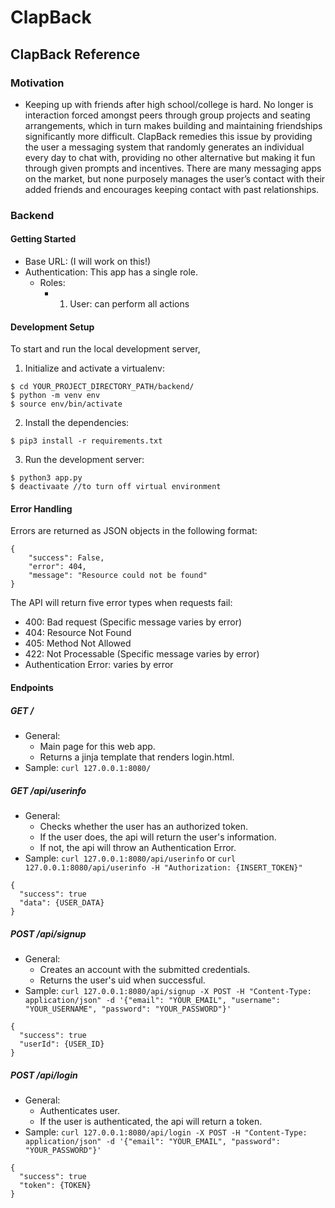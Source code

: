 # ClapBack

## ClapBack Reference

### Motivation
- Keeping up with friends after high school/college is hard. No longer is interaction forced amongst peers through group projects and seating arrangements, which in turn makes building and maintaining friendships significantly more difficult. ClapBack remedies this issue by providing the user a messaging system that randomly generates an individual every day to chat with, providing no other alternative but making it fun through given prompts and incentives. There are many messaging apps on the market, but none purposely manages the user’s contact with their added friends and encourages keeping contact with past relationships.

### Backend
#### Getting Started
- Base URL: (I will work on this!) 
- Authentication: This app has a single role.
    - Roles: 
        - 1. User: can perform all actions

#### Development Setup
To start and run the local development server,
1. Initialize and activate a virtualenv:
```
$ cd YOUR_PROJECT_DIRECTORY_PATH/backend/
$ python -m venv env
$ source env/bin/activate
```
2. Install the dependencies:
```
$ pip3 install -r requirements.txt
```
3. Run the development server:
```
$ python3 app.py
$ deactivaate //to turn off virtual environment
```

#### Error Handling
Errors are returned as JSON objects in the following format:
```
{
    "success": False, 
    "error": 404,
    "message": "Resource could not be found"
}
```
The API will return five error types when requests fail:
- 400: Bad request (Specific message varies by error)
- 404: Resource Not Found
- 405: Method Not Allowed
- 422: Not Processable (Specific message varies by error)
- Authentication Error: varies by error

#### Endpoints
##### GET /
- General:
    - Main page for this web app.
    - Returns a jinja template that renders login.html.
- Sample: `curl 127.0.0.1:8080/`

##### GET /api/userinfo
- General:
    - Checks whether the user has an authorized token.
    - If the user does, the api will return the user's information.
    - If not, the api will throw an Authentication Error. 
- Sample: `curl 127.0.0.1:8080/api/userinfo` or `curl 127.0.0.1:8080/api/userinfo -H "Authorization: {INSERT_TOKEN}"`
```
{
  "success": true
  "data": {USER_DATA}
}
```

##### POST /api/signup
- General:
    - Creates an account with the submitted credentials.
    - Returns the user's uid when successful.
- Sample: `curl 127.0.0.1:8080/api/signup -X POST -H "Content-Type: application/json" -d '{"email": "YOUR_EMAIL", "username": "YOUR_USERNAME", "password": "YOUR_PASSWORD"}'`
```
{
  "success": true
  "userId": {USER_ID}
}
```

##### POST /api/login
- General:
    - Authenticates user.
    - If the user is authenticated, the api will return a token.
- Sample: `curl 127.0.0.1:8080/api/login -X POST -H "Content-Type: application/json" -d '{"email": "YOUR_EMAIL", "password": "YOUR_PASSWORD"}'`
```
{
  "success": true
  "token": {TOKEN}
}
```
